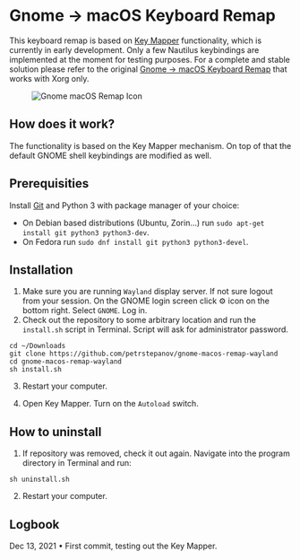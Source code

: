 # Gnome → macOS Keyboard Remap

This keyboard remap is based on [Key Mapper](https://github.com/sezanzeb/key-mapper) functionality, which is currently in early development. Only a few Nautilus keybindings are implemented at the moment for testing purposes. For a complete and stable solution please refer to the original [Gnome → macOS Keyboard Remap](https://github.com/petrstepanov/gnome-macos-remap) that works with Xorg only.

<figure>
  <img src="https://github.com/petrstepanov/gnome-macos-remap-wayland/blob/master/resources/gnome-macos-remap-wayland.png?raw=true" alt="Gnome macOS Remap Icon" />
</figure>

## How does it work?
The functionality is based on the Key Mapper mechanism. On top of that the default GNOME shell keybindings are modified as well.

## Prerequisities
Install [Git](https://github.com/git/git) and Python 3 with package manager of your choice: 
* On Debian based distributions (Ubuntu, Zorin...) run `sudo apt-get install git python3 python3-dev`.
* On Fedora run `sudo dnf install git python3 python3-devel`.

## Installation
1. Make sure you are running `Wayland` display server. If not sure logout from your session. On the GNOME login screen click ⚙ icon on the bottom right. Select `GNOME`. Log in.
2. Check out the repository to some arbitrary location and run the `install.sh` script in Terminal. Script will ask for administrator password.

```
cd ~/Downloads
git clone https://github.com/petrstepanov/gnome-macos-remap-wayland
cd gnome-macos-remap-wayland
sh install.sh
```

3. Restart your computer.

4. Open Key Mapper. Turn on the `Autoload` switch.

## How to uninstall
1. If repository was removed, check it out again. Navigate into the program directory in Terminal and run:
```
sh uninstall.sh
```
2. Restart your computer.

## Logbook
Dec 13, 2021 • First commit, testing out the Key Mapper.

